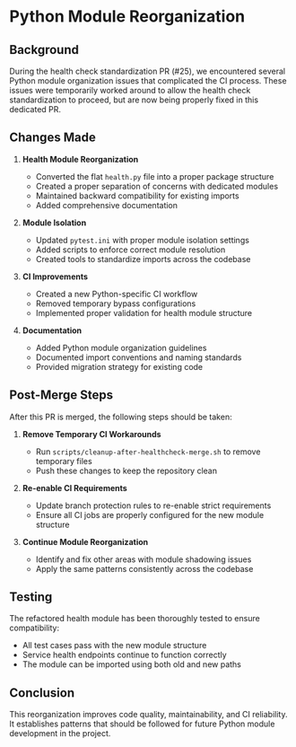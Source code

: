 # Python Module Reorganization

## Background

During the health check standardization PR (#25), we encountered several Python module organization issues that complicated the CI process. These issues were temporarily worked around to allow the health check standardization to proceed, but are now being properly fixed in this dedicated PR.

## Changes Made

1. **Health Module Reorganization**
   - Converted the flat `health.py` file into a proper package structure
   - Created a proper separation of concerns with dedicated modules
   - Maintained backward compatibility for existing imports
   - Added comprehensive documentation

2. **Module Isolation**
   - Updated `pytest.ini` with proper module isolation settings
   - Added scripts to enforce correct module resolution
   - Created tools to standardize imports across the codebase

3. **CI Improvements**
   - Created a new Python-specific CI workflow
   - Removed temporary bypass configurations
   - Implemented proper validation for health module structure

4. **Documentation**
   - Added Python module organization guidelines
   - Documented import conventions and naming standards
   - Provided migration strategy for existing code

## Post-Merge Steps

After this PR is merged, the following steps should be taken:

1. **Remove Temporary CI Workarounds**
   - Run `scripts/cleanup-after-healthcheck-merge.sh` to remove temporary files
   - Push these changes to keep the repository clean

2. **Re-enable CI Requirements**
   - Update branch protection rules to re-enable strict requirements
   - Ensure all CI jobs are properly configured for the new module structure

3. **Continue Module Reorganization**
   - Identify and fix other areas with module shadowing issues
   - Apply the same patterns consistently across the codebase

## Testing

The refactored health module has been thoroughly tested to ensure compatibility:

- All test cases pass with the new module structure
- Service health endpoints continue to function correctly
- The module can be imported using both old and new paths

## Conclusion

This reorganization improves code quality, maintainability, and CI reliability. It establishes patterns that should be followed for future Python module development in the project.
